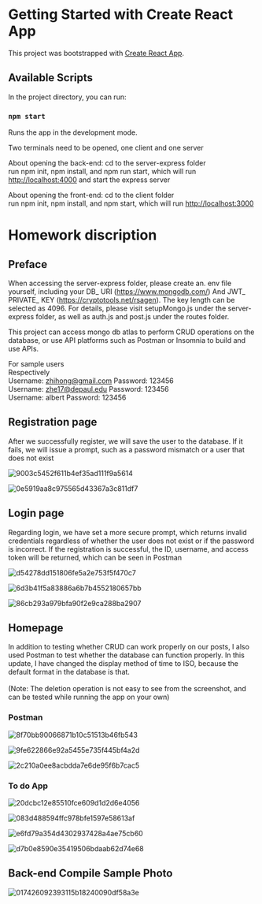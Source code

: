 # Getting Started with Create React App

This project was bootstrapped with [Create React App](https://github.com/facebook/create-react-app).

## Available Scripts

In the project directory, you can run:

### `npm start`

Runs the app in the development mode.

Two terminals need to be opened, one client and one server

About opening the back-end: cd to the server-express folder <br>
run npm init, npm install, and npm run start, which will run [http://localhost:4000](http://localhost:4000) and start the express server

About opening the front-end: cd to the client folder<br>
run npm init, npm install, and npm start, which will run [http://localhost:3000](http://localhost:3000)

# Homework discription

## Preface

When accessing the server-express folder, please create an. env file yourself, including your DB_ URI (https://www.mongodb.com/)
And JWT_ PRIVATE_ KEY (https://cryptotools.net/rsagen). The key length can be selected as 4096. 
For details, please visit setupMongo.js under the server-express folder, as well as auth.js and post.js under the routes folder.

This project can access mongo db atlas to perform CRUD operations on the database, or use API platforms such as Postman or Insomnia to build and use APIs.

For sample users<br>
Respectively<br>
Username: zhihong@gmail.com Password: 123456<br>
Username: zhe17@depaul.edu Password: 123456<br>
Username: albert Password: 123456<br>


## Registration page

After we successfully register, we will save the user to the database. If it fails, we will issue a prompt, such as a password mismatch or a user that does not exist

![9003c5452f611b4ef35ad111f9a5614](https://github.com/Zhihong9863/CSC436-Web-Application/assets/129224800/296d6b73-2d31-4307-84e1-098e846c0993)

![0e5919aa8c975565d43367a3c811df7](https://github.com/Zhihong9863/CSC436-Web-Application/assets/129224800/1f819393-0e80-48d7-88fb-91021631aca3)



## Login page

Regarding login, we have set a more secure prompt, which returns invalid credentials regardless of whether the user does not exist or if the password is incorrect. 
If the registration is successful, the ID, username, and access token will be returned, which can be seen in Postman

![d54278dd151806fe5a2e753f5f470c7](https://github.com/Zhihong9863/CSC436-Web-Application/assets/129224800/6c3119fb-78b2-47af-a5cc-9149d6362c5c)

![6d3b41f5a83886a6b7b4552180657bb](https://github.com/Zhihong9863/CSC436-Web-Application/assets/129224800/ae661ff4-8fa8-4863-ae16-7af0135943f2)

![86cb293a979bfa90f2e9ca288ba2907](https://github.com/Zhihong9863/CSC436-Web-Application/assets/129224800/8d91a33b-67f5-4f43-97b8-2bc821509e9e)




## Homepage

In addition to testing whether CRUD can work properly on our posts, I also used Postman to test whether the database can function properly. 
In this update, I have changed the display method of time to ISO, because the default format in the database is that.<br><br>
(Note: The deletion operation is not easy to see from the screenshot, and can be tested while running the app on your own)

### Postman
![8f70bb90066871b10c51513b46fb543](https://github.com/Zhihong9863/CSC436-Web-Application/assets/129224800/9fd06742-5ef1-471c-ad6c-96c03fb43a55)

![9fe622866e92a5455e735f445bf4a2d](https://github.com/Zhihong9863/CSC436-Web-Application/assets/129224800/083e3636-0148-44ad-a0e9-c24b23602d54)

![2c210a0ee8acbdda7e6de95f6b7cac5](https://github.com/Zhihong9863/CSC436-Web-Application/assets/129224800/b976ac8c-e652-4d39-b70f-eb4fefd41a5f)

### To do App
![20dcbc12e85510fce609d1d2d6e4056](https://github.com/Zhihong9863/CSC436-Web-Application/assets/129224800/11cf70da-5c9e-42cd-b218-276d388d2235)

![083d488594ffc978bfe1597e58613af](https://github.com/Zhihong9863/CSC436-Web-Application/assets/129224800/ffb747d8-f0cf-48e3-a7d0-2120b436c61a)

![e6fd79a354d4302937428a4ae75cb60](https://github.com/Zhihong9863/CSC436-Web-Application/assets/129224800/167776f0-5f8b-463a-9878-799d256348e2)

![d7b0e8590e35419506bdaab62d74e68](https://github.com/Zhihong9863/CSC436-Web-Application/assets/129224800/7ab6ed59-b1ab-416f-a515-75fb3ccf86bc)



## Back-end Compile Sample Photo

![017426092393115b18240090df58a3e](https://github.com/Zhihong9863/CSC436-Web-Application/assets/129224800/d156c092-8b2d-43d4-a65c-3ed345cf8af9)


